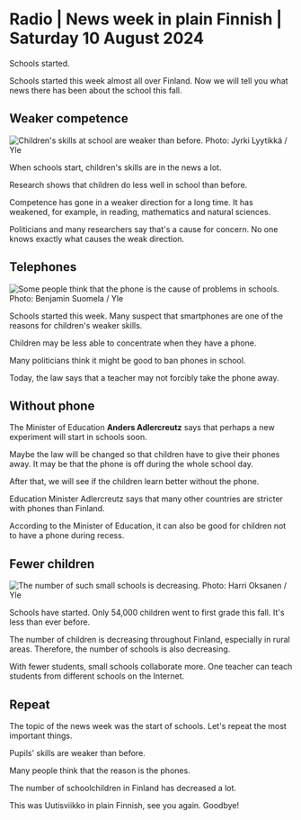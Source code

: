 # Radio \| News week in plain Finnish \| Saturday 10 August 2024

Schools started.

Schools started this week almost all over Finland. Now we will tell you what news there has been about the school this fall.

## Weaker competence

![Children's skills at school are weaker than before. Photo: Jyrki Lyytikkä / Yle](https://images.cdn.yle.fi/image/upload/c_crop,h_3375,w_6000,x_0,y_0/ar_1.7777777777777777,c_fill,g_faces,h_431,w_767/dpr_1.0/q_auto:eco/f_auto/fl_lossy/v1678718563/39-1084501640f336c9685e)

When schools start, children's skills are in the news a lot.

Research shows that children do less well in school than before.

Competence has gone in a weaker direction for a long time. It has weakened, for example, in reading, mathematics and natural sciences.

Politicians and many researchers say that's a cause for concern. No one knows exactly what causes the weak direction.

## Telephones

![Some people think that the phone is the cause of problems in schools. Photo: Benjamin Suomela / Yle](https://images.cdn.yle.fi/image/upload/c_crop,h_3375,w_6000,x_0,y_34/ar_1.7777777777777777,c_fill,g_faces,h_431,w_767/dpr_1.0/q_auto:eco/f_auto/fl_lossy/v1653657152/39-88458161a0a8f758da1)

Schools started this week. Many suspect that smartphones are one of the reasons for children's weaker skills.

Children may be less able to concentrate when they have a phone.

Many politicians think it might be good to ban phones in school.

Today, the law says that a teacher may not forcibly take the phone away.

## Without phone

The Minister of Education **Anders Adlercreutz** says that perhaps a new experiment will start in schools soon.

Maybe the law will be changed so that children have to give their phones away. It may be that the phone is off during the whole school day.

After that, we will see if the children learn better without the phone.

Education Minister Adlercreutz says that many other countries are stricter with phones than Finland.

According to the Minister of Education, it can also be good for children not to have a phone during recess.

## Fewer children

![The number of such small schools is decreasing. Photo: Harri Oksanen / Yle](https://images.cdn.yle.fi/image/upload/c_crop,h_2268,w_4031,x_0,y_605/ar_1.7777777777777777,c_fill,g_faces,h_431,w_767/dpr_1.0/q_auto:eco/f_auto/fl_lossy/v1716363062/39-1289107664d9e508b5bc)

Schools have started. Only 54,000 children went to first grade this fall. It's less than ever before.

The number of children is decreasing throughout Finland, especially in rural areas. Therefore, the number of schools is also decreasing.

With fewer students, small schools collaborate more. One teacher can teach students from different schools on the Internet.

## Repeat

The topic of the news week was the start of schools. Let's repeat the most important things.

Pupils' skills are weaker than before.

Many people think that the reason is the phones.

The number of schoolchildren in Finland has decreased a lot.

This was Uutisviikko in plain Finnish, see you again. Goodbye!
